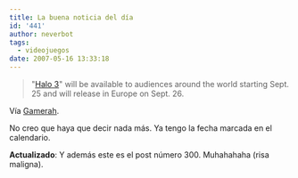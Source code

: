```yaml
---
title: La buena noticia del día
id: '441'
author: neverbot
tags:
  - videojuegos
date: 2007-05-16 13:33:18
---
```


> "[Halo 3](http://en.wikipedia.org/wiki/Halo_3)" will be available to audiences around the world starting Sept. 25 and will release in Europe on Sept. 26.

Vía [Gamerah](http://www.gamerah.com/noticias.php?bias=1916#nav).

No creo que haya que decir nada más. Ya tengo la fecha marcada en el calendario.

**Actualizado**: Y además este es el post número 300. Muhahahaha (risa maligna).
